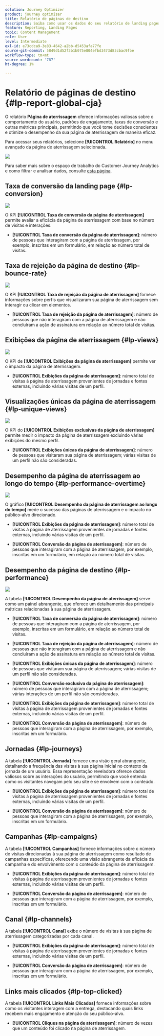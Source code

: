 ```yaml
---
solution: Journey Optimizer
product: journey optimizer
title: Relatório de páginas de destino
description: Saiba como usar os dados do seu relatório de landing pages
feature: Reporting, Landing Pages
topic: Content Management
role: User
level: Intermediate
exl-id: e73cdca9-3e83-4642-a2bb-d5453afa77fe
source-git-commit: 5849d1d52f3b1b075e804efbd3473d83cbac9fbe
workflow-type: tm+mt
source-wordcount: '787'
ht-degree: 1%

---
```


# Relatório de páginas de destino {#lp-report-global-cja}

O relatório **Página de aterrissagem** oferece informações valiosas sobre o comportamento do usuário, padrões de engajamento, taxas de conversão e outras métricas principais, permitindo que você tome decisões conscientes e otimize o desempenho da sua página de aterrissagem de maneira eficaz.

Para acessar seus relatórios, selecione **[!UICONTROL Relatório]** no menu avançado da página de aterrissagem selecionada.

![](assets/cja-lp.png)

Para saber mais sobre o espaço de trabalho do Customer Journey Analytics e como filtrar e analisar dados, consulte [esta página](https://experienceleague.adobe.com/en/docs/analytics-platform/using/cja-workspace/home).

## Taxa de conversão da landing page {#lp-conversion}

![](assets/cja-lp-conversion-rate.png)

O KPI **[!UICONTROL Taxa de conversão da página de aterrissagem]** permite avaliar a eficácia da página de aterrissagem com base no número de visitas e interações.

* **[!UICONTROL Taxa de conversão da página de aterrissagem]**: número de pessoas que interagiram com a página de aterrissagem, por exemplo, inscritas em um formulário, em relação ao número total de visitas.

## Taxa de rejeição da página de destino {#lp-bounce-rate}

![](assets/cja-lp-bounce-rate.png)

O KPI **[!UICONTROL Taxa de rejeição da página de aterrissagem]** fornece informações sobre perfis que visualizaram sua página de aterrissagem sem interagir ou clicar em elementos.

* **[!UICONTROL Taxa de rejeição da página de aterrissagem]**: número de pessoas que não interagiram com a página de aterrissagem e não concluíram a ação de assinatura em relação ao número total de visitas.

## Exibições da página de aterrissagem {#lp-views}

![](assets/cja-lp-views.png)

O KPI de **[!UICONTROL Exibições da página de aterrissagem]** permite ver o impacto da página de aterrissagem.

* **[!UICONTROL Exibições da página de aterrissagem]**: número total de visitas à página de aterrissagem provenientes de jornadas e fontes externas, incluindo várias visitas de um perfil.

## Visualizações únicas da página de aterrissagem {#lp-unique-views}

![](assets/cja-lp-unique-views.png)

O KPI do **[!UICONTROL Exibições exclusivas da página de aterrissagem]** permite medir o impacto da página de aterrissagem excluindo várias exibições do mesmo perfil.

* **[!UICONTROL Exibições únicas da página de aterrissagem]**: número de pessoas que visitaram sua página de aterrissagem; várias visitas de um perfil não são consideradas.

## Desempenho da página de aterrissagem ao longo do tempo {#lp-performance-overtime}

![](assets/cja-lp-performance-overtime.png)

O gráfico **[!UICONTROL Desempenho da página de aterrissagem ao longo do tempo]** mede o sucesso das páginas de aterrissagem e o impacto no público-alvo direcionado.

* **[!UICONTROL Exibições da página de aterrissagem]**: número total de visitas à página de aterrissagem provenientes de jornadas e fontes externas, incluindo várias visitas de um perfil.

* **[!UICONTROL Conversão da página de aterrissagem]**: número de pessoas que interagiram com a página de aterrissagem, por exemplo, inscritas em um formulário, em relação ao número total de visitas.

## Desempenho da página de destino {#lp-performance}

![](assets/cja-lp-performance.png)

A tabela **[!UICONTROL Desempenho da página de aterrissagem]** serve como um painel abrangente, que oferece um detalhamento das principais métricas relacionadas à sua página de aterrissagem.

* **[!UICONTROL Taxa de conversão da página de aterrissagem]**: número de pessoas que interagiram com a página de aterrissagem, por exemplo, inscritas em um formulário, em relação ao número total de visitas.

* **[!UICONTROL Taxa de rejeição da página de aterrissagem]**: número de pessoas que não interagiram com a página de aterrissagem e não concluíram a ação de assinatura em relação ao número total de visitas.

* **[!UICONTROL Exibições únicas da página de aterrissagem]**: número de pessoas que visitaram sua página de aterrissagem; várias visitas de um perfil não são consideradas.

* **[!UICONTROL Conversão exclusiva da página de aterrissagem]**: número de pessoas que interagiram com a página de aterrissagem; várias interações de um perfil não são consideradas.

* **[!UICONTROL Exibições da página de aterrissagem]**: número total de visitas à página de aterrissagem provenientes de jornadas e fontes externas, incluindo várias visitas de um perfil.

* **[!UICONTROL Conversão da página de aterrissagem]**: número de pessoas que interagiram com a página de aterrissagem, por exemplo, inscritas em um formulário.

## Jornadas {#lp-journeys}

A tabela **[!UICONTROL Jornada]** fornece uma visão geral abrangente, detalhando a frequência das visitas à sua página inicial no contexto da jornada de um usuário. Essa representação reveladora oferece dados valiosos sobre as interações do usuário, permitindo que você entenda como os visitantes navegam pelo seu site e se envolvem com o conteúdo.

* **[!UICONTROL Exibições da página de aterrissagem]**: número total de visitas à página de aterrissagem provenientes de jornadas e fontes externas, incluindo várias visitas de um perfil.

* **[!UICONTROL Conversão da página de aterrissagem]**: número de pessoas que interagiram com a página de aterrissagem, por exemplo, inscritas em um formulário.

## Campanhas {#lp-campaigns}

A tabela **[!UICONTROL Campanhas]** fornece informações sobre o número de visitas direcionadas à sua página de aterrissagem como resultado de campanhas específicas, oferecendo uma visão abrangente da eficácia da campanha e do envolvimento com o conteúdo da página de aterrissagem.

* **[!UICONTROL Exibições da página de aterrissagem]**: número total de visitas à página de aterrissagem provenientes de jornadas e fontes externas, incluindo várias visitas de um perfil.

* **[!UICONTROL Conversão da página de aterrissagem]**: número de pessoas que interagiram com a página de aterrissagem, por exemplo, inscritas em um formulário.

## Canal {#lp-channels}

A tabela **[!UICONTROL Canal]** exibe o número de visitas à sua página de aterrissagem categorizadas por cada canal.

* **[!UICONTROL Exibições da página de aterrissagem]**: número total de visitas à página de aterrissagem provenientes de jornadas e fontes externas, incluindo várias visitas de um perfil.

* **[!UICONTROL Conversão da página de aterrissagem]**: número de pessoas que interagiram com a página de aterrissagem, por exemplo, inscritas em um formulário.

## Links mais clicados {#lp-top-clicked}

A tabela **[!UICONTROL Links Mais Clicados]** fornece informações sobre como os visitantes interagem com a entrega, destacando quais links recebem mais engajamento e atenção do seu público-alvo.

* **[!UICONTROL Cliques na página de aterrissagem]**: número de vezes que um conteúdo foi clicado na página de aterrissagem.
